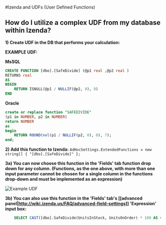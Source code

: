 #Izenda and UDFs (User Defined Functions)

## How do I utilize a complex UDF from my database within Izenda?

**1) Create UDF in the DB that performs your calculation:**

**EXAMPLE UDF:**

**MsSQL**
```sql
CREATE FUNCTION [dbo].[SafeDivide] (@p1 real ,@p2 real )
RETURNS real 
AS
BEGIN
    RETURN ISNULL(@p1 / NULLIF(@p2, 0), 0)
END
```

**Oracle**
```sql
create or replace function "SAFEDIVIDE"
(p1 in NUMBER, p2 in NUMBER)
return NUMBER
as
begin
    RETURN ROUND(nvl(p1 / NULLIF(p2, 0), 0), 7);
end;
```

**2) Add this function to Izenda:**
``AdHocSettings.ExtendedFunctions = new string[] { "[dbo].[SafeDivide]" };``

**3a) You can now choose this function in the 'Fields' tab function drop down for any column. (Functions, as the one above, with more than one input parameter cannot be chosen for a single column in the functions drop-down and must be implemented as an expression)**

![Example UDF](http://wiki.izenda.us/FAQ/FAQ/udfs_example.png)

**3b) You can also use this function in the 'Fields' tab's [[advanced panel|http://wiki.izenda.us/FAQ/advanced-field-settings]] 'Expression' input box:**
```sql
    SELECT CAST([dbo].SafeDivide(UnitsInStock, UnitsOnOrder) * 100 AS varchar) + '%' FROM Products
```
